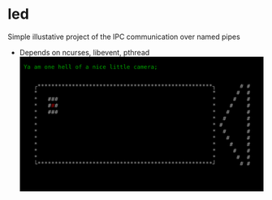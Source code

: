 led
===
Simple illustative project of the IPC communication over named pipes 
* Depends on ncurses, libevent, pthread
![alt tag](https://raw.githubusercontent.com/wf34/led/master/screen.png)
